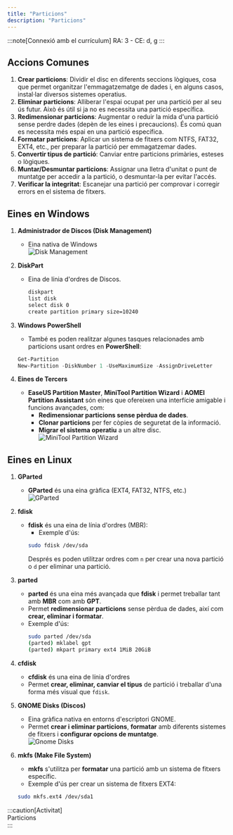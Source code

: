 ```yaml
---  
title: "Particions"  
description: "Particions"  
---
```


:::note[Connexió amb el currículum]
RA: 3 - CE: d, g
:::

## Accions Comunes  
1. **Crear particions**: Dividir el disc en diferents seccions lògiques, cosa que permet organitzar l'emmagatzematge de dades i, en alguns casos, instal·lar diversos sistemes operatius.  
2. **Eliminar particions**: Alliberar l'espai ocupat per una partició per al seu ús futur. Això és útil si ja no es necessita una partició específica.  
3. **Redimensionar particions**: Augmentar o reduir la mida d'una partició sense perdre dades (depèn de les eines i precaucions). És comú quan es necessita més espai en una partició específica.  
4. **Formatar particions**: Aplicar un sistema de fitxers com NTFS, FAT32, EXT4, etc., per preparar la partició per emmagatzemar dades.  
5. **Convertir tipus de partició**: Canviar entre particions primàries, esteses o lògiques.  
6. **Muntar/Desmuntar particions**: Assignar una lletra d'unitat o punt de muntatge per accedir a la partició, o desmuntar-la per evitar l'accés.  
7. **Verificar la integritat**: Escanejar una partició per comprovar i corregir errors en el sistema de fitxers.  

## Eines en Windows  

1. **Administrador de Discos (Disk Management)**  
   - Eina nativa de Windows  
![Disk Management](https://learn.microsoft.com/es-es/windows-server/storage/disk-management/media/disk-management.png)  

2. **DiskPart**  
   - Eina de línia d'ordres de Discos.  
     ```cmd frame="none"  
     diskpart  
     list disk  
     select disk 0  
     create partition primary size=10240  
     ```  
3. **Windows PowerShell**  
   - També es poden realitzar algunes tasques relacionades amb particions usant ordres en **PowerShell**:  
   ```powershell frame="none"  
   Get-Partition  
   New-Partition -DiskNumber 1 -UseMaximumSize -AssignDriveLetter  
   ```  

4. **Eines de Tercers**  
   - **EaseUS Partition Master**, **MiniTool Partition Wizard** i **AOMEI Partition Assistant** són eines que ofereixen una interfície amigable i funcions avançades, com:  
     - **Redimensionar particions sense pèrdua de dades**.  
     - **Clonar particions** per fer còpies de seguretat de la informació.  
     - **Migrar el sistema operatiu** a un altre disc.  
![MiniTool Partition Wizard](https://img.utdstc.com/screen/7c5/17c/7c517ce8feff600036e33c8aaba9fd2f0d38bcdfb56aed1f6ed54617f0b0e7e8:600)  

## Eines en Linux  

1. **GParted**  
   - **GParted** és una eina gràfica (EXT4, FAT32, NTFS, etc.)  
![GParted](https://max.educa.madrid.org/manual/max11/fgp17.png)  
2. **fdisk**  
   - **fdisk** és una eina de línia d'ordres (MBR):  
     - Exemple d'ús:  
     ```sh frame="none"  
     sudo fdisk /dev/sda  
     ```  
     Després es poden utilitzar ordres com `n` per crear una nova partició o `d` per eliminar una partició.  

3. **parted**  
   - **parted** és una eina més avançada que **fdisk** i permet treballar tant amb **MBR** com amb **GPT**.  
   - Permet **redimensionar particions** sense pèrdua de dades, així com **crear, eliminar i formatar**.  
   - Exemple d'ús:  
     ```sh frame="none"  
     sudo parted /dev/sda  
     (parted) mklabel gpt  
     (parted) mkpart primary ext4 1MiB 20GiB  
     ```  

4. **cfdisk**  
   - **cfdisk** és una eina de línia d'ordres  
   - Permet **crear, eliminar, canviar el tipus** de partició i treballar d'una forma més visual que `fdisk`.  

5. **GNOME Disks (Discos)**  
   - Eina gràfica nativa en entorns d'escriptori GNOME.  
   - Permet **crear i eliminar particions**, **formatar** amb diferents sistemes de fitxers i **configurar opcions de muntatge**.  
![Gnome Disks](https://apps.gnome.org/assets/screenshots/org.gnome.DiskUtility/disks-main.png)  
6. **mkfs (Make File System)**  
   - **mkfs** s'utilitza per **formatar** una partició amb un sistema de fitxers específic.  
   - Exemple d'ús per crear un sistema de fitxers EXT4:  
   ```sh frame="none"  
   sudo mkfs.ext4 /dev/sda1  
   ```  

:::caution[Activitat]  
Particions  
:::